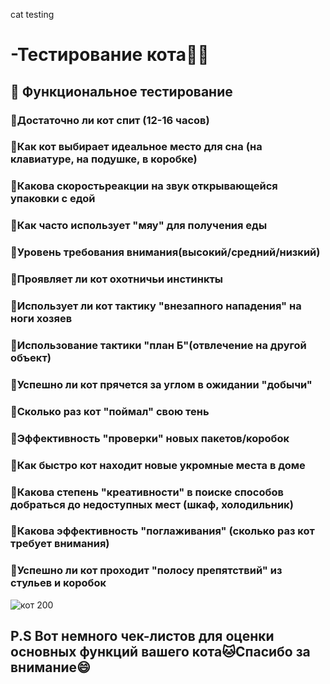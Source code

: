 cat testing
# -Тестирование кота🐱‍👤 
## 🐾 Функциональное тестирование
### 🔸Достаточно ли кот спит (12-16 часов)
### 🔸Как кот выбирает идеальное место для сна (на клавиатуре, на подушке, в коробке)
### 🔸Какова скоростьреакции на звук открывающейся упаковки с едой 
### 🔸Как часто использует "мяу" для получения еды
### 🔸Уровень требования внимания(высокий/средний/низкий)
### 🔸Проявляет ли кот охотничьи инстинкты
### 🔸Использует ли кот тактику "внезапного нападения" на ноги хозяев
### 🔸Использование тактики "план Б"(отвлечение на другой объект)
### 🔸Успешно ли кот прячется за углом в ожидании "добычи"
### 🔸Сколько раз кот "поймал" свою тень
### 🔸Эффективность "проверки" новых пакетов/коробок
### 🔸Как быстро кот находит новые укромные места в доме
### 🔸Какова степень "креативности" в поиске способов добраться до недоступных мест (шкаф, холодильник)
### 🔸Какова эффективность "поглаживания" (сколько раз кот требует внимания)
### 🔸Успешно ли кот проходит "полосу препятствий" из стульев и коробок

![кот 200](https://github.com/user-attachments/assets/124cb3bf-47af-42e9-901f-33e608d30f23)   
## P.S Вот немного чек-листов для оценки основных функций вашего кота🐱Спасибо за внимание😄
